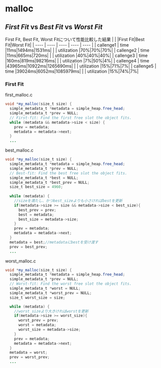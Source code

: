 # malloc 
## *First Fit* vs *Best Fit* vs *Worst Fit* 
First Fit, Best Fit, Worst Fitについて性能比較した結果
| | |First Fit|Best Fit|Worst Fit|
| ---- | ---- | ---- | ---- | ---- |
| callenge1 | time |11ms|1494ms|1531ms|
|           | utilization |70%|70%|70%|
| callenge2 | time |11ms|665ms|720ms|
|           | utilization |40%|40%|40%|
| callenge3 | time |160ms|819ms|98216ms|
|           | utilization |7%|50%|4%|
| callenge4 | time |43965ms|10922ms|1265690ms|
|           | utilization |15%|71%|7%|
| callenge5 | time |39024ms|6052ms|1085979ms|
|           | utilization |15%|74%|7%|

### First Fit 
first_malloc.c
```java
void *my_malloc(size_t size) {
  simple_metadata_t *metadata = simple_heap.free_head;
  simple_metadata_t *prev = NULL;
  // First-fit: Find the first free slot the object fits.
  while (metadata && metadata->size < size) {
    prev = metadata;
    metadata = metadata->next;
  }
  ...
```
best_malloc.c
```java
void *my_malloc(size_t size) {
  simple_metadata_t *metadata = simple_heap.free_head;
  simple_metadata_t *prev = NULL;
  // Best-fit: Find the best free slot the object fits.
  simple_metadata_t *best = NULL;
  simple_metadata_t *best_prev = NULL;
  size_t best_size = 4960;
  
  while (metadata) {
    //sizeを満たし、かつbest_sizeよりも小さければbestを更新
    if(metadata->size >= size && metadata->size < best_size){
      best_prev = prev;
      best = metadata;
      best_size = metadata->size;
    }
    prev = metadata;
    metadata = metadata->next;
  }
  metadata = best;//metadataにbestを受け渡す
  prev = best_prev;
  ...
```

worst_malloc.c
```java
void *my_malloc(size_t size) {
  simple_metadata_t *metadata = simple_heap.free_head;
  simple_metadata_t *prev = NULL;
  // Worst-fit: Find the worst free slot the object fits.
  simple_metadata_t *worst = NULL;
  simple_metadata_t *worst_prev = NULL;
  size_t worst_size = size;

  while (metadata) {
    //worst_sizeより大きければworstを更新
    if(metadata->size >= worst_size){
      worst_prev = prev;
      worst = metadata;
      worst_size = metadata->size;
    }
    prev = metadata;
    metadata = metadata->next;
  }
  metadata = worst;
  prev = worst_prev;
  ...
```
